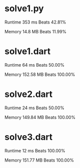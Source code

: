 # solve1.py

Runtime 353 ms Beats 42.81%

Memory 14.8 MB Beats 11.99%

# solve1.dart

Runtime 64 ms Beats 50.00%

Memory 152.58 MB Beats 100.00%

# solve2.dart

Runtime 24 ms Beats 50.00%

Memory 149.84 MB Beats 100.00%

# solve3.dart

Runtime 12 ms Beats 100.00%

Memory 151.77 MB Beats 100.00%

